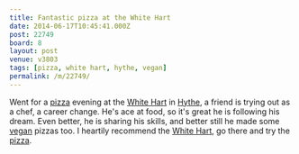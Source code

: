 ```yaml
---
title: Fantastic pizza at the White Hart
date: 2014-06-17T10:45:41.000Z
post: 22749
board: 8
layout: post
venue: v3803
tags: [pizza, white hart, hythe, vegan]
permalink: /m/22749/
---
```

Went for a <a href="/wiki/pizza">pizza</a> evening at the <a href="/wiki/white+hart">White Hart</a> in <a href="/wiki/hythe">Hythe</a>, a friend is trying out as a chef, a career change. He's ace at food, so it's great he is following his dream. Even better, he is sharing his skills, and better still he made some <a href="/wiki/vegan">vegan</a> pizzas too. I heartily recommend the <a href="/wiki/white+hart">White Hart</a>, go there and try the <a href="/wiki/pizza">pizza</a>.
